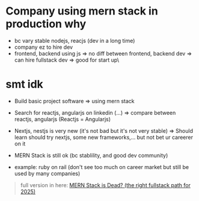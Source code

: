 # Company using mern stack in production why
- bc vary stable nodejs, reacjs (dev in a long time) 
- company ez to hire dev 
- frontend, backend using js => no diff between frontend, backend dev => can hire fullstack dev => good for start up\
# smt idk
- Build basic project software => using mern stack 
- Search for reactjs, angularjs on linkedin (...) => compare between reactjs, angularjs (Reactjs = Angularjs)
- Nextjs,  nestjs is very new (it's not bad  but it's not very stable) 
  => Should learn should try nextjs, some new frameworks,... but not bet ur careerer on it
- MERN Stack is still ok (bc stablility, and good dev community)

- example: ruby on rail (don't see too much on career market but still be used by many companies)

> full version in here: [MERN Stack is Dead? (the right fullstack path for 2025)](https://www.youtube.com/watch?v=AjRoGrZXGPY)